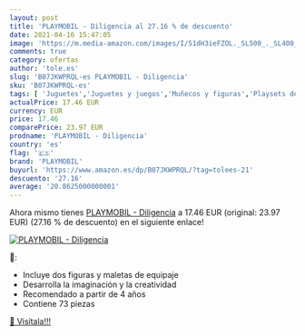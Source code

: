 ```yaml
---
layout: post
title: 'PLAYMOBIL - Diligencia al 27.16 % de descuento'
date: 2021-04-16 15:47:05
image: 'https://m.media-amazon.com/images/I/51dH3ieFZOL._SL500_._SL400_.jpg'
comments: true
category: ofertas
author: 'tole.es'
slug: 'B07JKWPRQL-es PLAYMOBIL - Diligencia'
sku: 'B07JKWPRQL-es'
tags: [ 'Juguetes','Juguetes y juegos','Muñecos y figuras','Playsets de figuras de juguete para niños','playmobil', ]
actualPrice: 17.46 EUR
currency: EUR
price: 17.46
comparePrice: 23.97 EUR
prodname: 'PLAYMOBIL - Diligencia'
country: 'es'
flag: '🇪🇸'
brand: 'PLAYMOBIL'
buyurl: 'https://www.amazon.es/dp/B07JKWPRQL/?tag=tolees-21'
descuento: '27.16'
average: '20.8625000000001'
---
```


Ahora mismo tienes [PLAYMOBIL - Diligencia](https://www.amazon.es/dp/B07JKWPRQL/?tag=tolees-21) a 17.46 EUR (original: 23.97 EUR) (27.16 %  de descuento) en el siguiente enlace!

[![PLAYMOBIL - Diligencia](https://m.media-amazon.com/images/I/51dH3ieFZOL._SL500_._SL400_.jpg)](https://www.amazon.es/dp/B07JKWPRQL/?tag=tolees-21)

🔎:

- Incluye dos figuras y maletas de equipaje
- Desarrolla la imaginación y la creatividad
- Recomendado a partir de 4 años
- Contiene 73 piezas

[🛒 Visítala!!!](https://www.amazon.es/dp/B07JKWPRQL/?tag=tolees-21)
